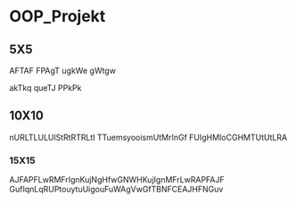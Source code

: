 # OOP_Projekt



## 5X5

AFTAF
FPAgT
ugkWe
gWtgw

akTkq
queTJ 
PPkPk

## 10X10

nURLTLULUlStRtRTRLtI
TTuemsyooismUtMrInGf
FUIgHMIoCGHMTUtUtLRA

### 15X15

AJFAPFLwRMFrIgnKujNgHfwGNWHKujIgnMFrLwRAPFAJF
GufIqnLqRUPtouytuUigouFuWAgVwGfTBNFCEAJHFNGuv
